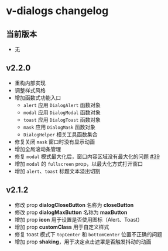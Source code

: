 # v-dialogs changelog

## 当前版本

- 无

## v2.2.0

- 重构内部实现
- 调整样式风格
- 增加函数式功能入口
  - `alert` 应用 `DialogAlert` 函数对象
  - `modal` 应用 `DialogModal` 函数对象
  - `toast` 应用 `DialogToast` 函数对象
  - `mask` 应用 `DialogMask` 函数对象
  - `DialogHelper` 相关工具函数集合
- 修复关闭 `mask` 窗口时没有显示动画
- 增加全局滚动条管理
- 修复 `modal` 模式最大化后，窗口内容区域没有最大化的问题 [#39](https://github.com/TerryZ/v-dialogs/issues/39)
- 增加 `modal` 的 `fullscreen` prop，以最大化方式打开窗口
- 增加 `alert`、`toast` 标题文本溢出切割

## v2.1.2

- 修改 prop **dialogCloseButton** 名称为 **closeButton**
- 修改 prop **dialogMaxButton** 名称为 **maxButton**
- 增加 prop **icon** 用于设置是否使用图标（Alert、Toast）
- 增加 prop **customClass** 用于自定义样式
- 修复 toast 模式下 `topCenter` 和 `bottomCenter` 位置不正确的问题
- 增加 prop **shaking**，用于决定点击遮罩是否触发抖动的动画
